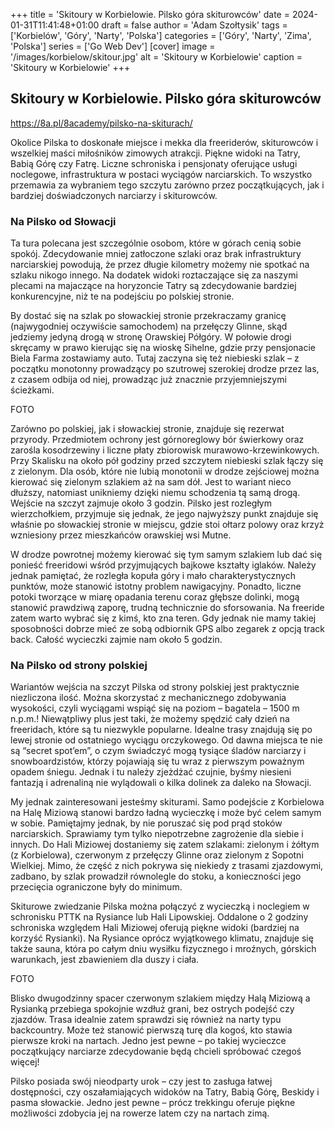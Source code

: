 +++
title = 'Skitoury w Korbielowie. Pilsko góra skiturowców'
date = 2024-01-31T11:41:48+01:00
draft = false
author = 'Adam Szołtysik'
tags = ['Korbielów', 'Góry', 'Narty', 'Polska']
categories = ['Góry', 'Narty', 'Zima', 'Polska']
series = ['Go Web Dev']
[cover]
    image = '/images/korbielow/skitour.jpg'
    alt = 'Skitoury w Korbielowie'
    caption = 'Skitoury w Korbielowie'
+++

## Skitoury w Korbielowie. Pilsko góra skiturowców

https://8a.pl/8academy/pilsko-na-skiturach/

Okolice Pilska to doskonałe miejsce i mekka dla freeriderów, skiturowców i wszelkiej maści miłośników zimowych atrakcji. Piękne widoki na Tatry, Babią Górę czy Fatrę. Liczne schroniska i pensjonaty oferujące usługi noclegowe, infrastruktura w postaci wyciągów narciarskich. To wszystko przemawia za wybraniem tego szczytu zarówno przez początkujących, jak i bardziej doświadczonych narciarzy i skiturowców. 

### Na Pilsko od Słowacji

Ta tura polecana jest szczególnie osobom, które w górach cenią sobie spokój. Zdecydowanie mniej zatłoczone szlaki oraz brak infrastruktury narciarskiej powodują, że przez długie kilometry możemy nie spotkać na szlaku nikogo innego. Na dodatek widoki roztaczające się za naszymi plecami na majaczące na horyzoncie Tatry są zdecydowanie bardziej konkurencyjne, niż te na podejściu po polskiej stronie.

By dostać się na szlak po słowackiej stronie przekraczamy granicę (najwygodniej oczywiście samochodem) na przełęczy Glinne, skąd jedziemy jedyną drogą w stronę Orawskiej Półgóry. W połowie drogi skręcamy w prawo kierując się na wioskę Sihelne, gdzie przy pensjonacie Biela Farma zostawiamy auto. Tutaj zaczyna się też niebieski szlak – z początku monotonny prowadzący po szutrowej szerokiej drodze przez las, z czasem odbija od niej, prowadząc już znacznie przyjemniejszymi ścieżkami.

FOTO

Zarówno po polskiej, jak i słowackiej stronie, znajduje się rezerwat przyrody. Przedmiotem ochrony jest górnoreglowy bór świerkowy oraz zarośla kosodrzewiny i liczne płaty zbiorowisk murawowo-krzewinkowych. Przy Skalisku na około pół godziny przed szczytem niebieski szlak łączy się z zielonym. Dla osób, które nie lubią monotonii w drodze zejściowej można kierować się zielonym szlakiem aż na sam dół. Jest to wariant nieco dłuższy, natomiast unikniemy dzięki niemu schodzenia tą samą drogą. Wejście na szczyt zajmuje około 3 godzin. Pilsko jest rozległym wierzchołkiem, przyjmuje się jednak, że jego najwyższy punkt znajduje się właśnie po słowackiej stronie w miejscu, gdzie stoi ołtarz polowy oraz krzyż wzniesiony przez mieszkańców orawskiej wsi Mutne.

W drodze powrotnej możemy kierować się tym samym szlakiem lub dać się ponieść freeridowi wśród przyjmujących bajkowe kształty iglaków. Należy jednak pamiętać, że rozległa kopuła góry i mało charakterystycznych punktów, może stanowić istotny problem nawigacyjny. Ponadto, liczne potoki tworzące w miarę opadania terenu coraz głębsze dolinki, mogą stanowić prawdziwą zaporę, trudną technicznie do sforsowania. Na freeride zatem warto wybrać się z kimś, kto zna teren. Gdy jednak nie mamy takiej sposobności dobrze mieć ze sobą odbiornik GPS albo zegarek z opcją track back. Całość wycieczki zajmie nam około 5 godzin.

### Na Pilsko od strony polskiej

Wariantów wejścia na szczyt Pilska od strony polskiej jest praktycznie niezliczona ilość. Można skorzystać z mechanicznego zdobywania wysokości, czyli wyciągami wspiąć się na poziom – bagatela – 1500 m n.p.m.! Niewątpliwy plus jest taki, że możemy spędzić cały dzień na freeridach, które są tu niezwykle popularne. Idealne trasy znajdują się po lewej stronie od ostatniego wyciągu orczykowego. Od dawna miejsca te nie są “secret spot’em”, o czym świadczyć mogą tysiące śladów narciarzy i snowboardzistów, którzy pojawiają się tu wraz z pierwszym poważnym opadem śniegu. Jednak i tu należy zjeżdżać czujnie, byśmy niesieni fantazją i adrenaliną nie wylądowali o kilka dolinek za daleko na Słowacji.

My jednak zainteresowani jesteśmy skiturami. Samo podejście z Korbielowa na Halę Miziową stanowi bardzo ładną wycieczkę i może być celem samym w sobie. Pamiętajmy jednak, by nie poruszać się pod prąd stoków narciarskich. Sprawiamy tym tylko niepotrzebne zagrożenie dla siebie i innych. Do Hali Miziowej dostaniemy się zatem szlakami: zielonym i żółtym (z Korbielowa), czerwonym z przełęczy Glinne oraz zielonym z Sopotni Wielkiej. Mimo, że część z nich pokrywa się niekiedy z trasami zjazdowymi, zadbano, by szlak prowadził równolegle do stoku, a konieczności jego przecięcia ograniczone były do minimum.

Skiturowe zwiedzanie Pilska można połączyć z wycieczką i noclegiem w schronisku PTTK na Rysiance lub Hali Lipowskiej. Oddalone o 2 godziny schroniska względem Hali Miziowej oferują piękne widoki (bardziej na korzyść Rysianki). Na Rysiance oprócz wyjątkowego klimatu, znajduje się także sauna, która po całym dniu wysiłku fizycznego i mroźnych, górskich warunkach, jest zbawieniem dla duszy i ciała.

FOTO

Blisko dwugodzinny spacer czerwonym szlakiem między Halą Miziową a Rysianką przebiega spokojnie wzdłuż grani, bez ostrych podejść czy zjazdów. Trasa idealnie zatem sprawdzi się również na narty typu backcountry. Może też stanowić pierwszą turę dla kogoś, kto stawia pierwsze kroki na nartach. Jedno jest pewne – po takiej wycieczce początkujący narciarze zdecydowanie będą chcieli spróbować czegoś więcej!

Pilsko posiada swój nieodparty urok – czy jest to zasługa łatwej dostępności, czy oszałamiających widoków na Tatry, Babią Górę, Beskidy i pasma słowackie. Jedno jest pewne – prócz trekkingu oferuje piękne możliwości zdobycia jej na rowerze latem czy na nartach zimą.

